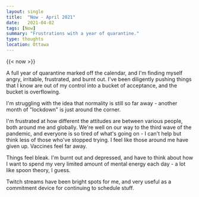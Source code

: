 ```yaml
---
layout: single
title:  "Now - April 2021"
date:   2021-04-02
tags: [Now]
summary: "Frustrations with a year of quarantine."
type: thoughts
location: Ottawa
---
```


{{< now >}}

A full year of quarantine marked off the calendar, and I'm finding myself angry, irritable, frustrated, and burnt out. I've been diligently pushing things that I know are out of my control into a bucket of acceptance, and the bucket is overflowing.

I'm struggling with the idea that normality is still so far away - another month of "lockdown" is just around the corner.

I'm frustrated at how different the attitudes are between various people, both around me and globally. We're well on our way to the third wave of the pandemic, and everyone is so tired of what's going on - I can't help but think less of those who've stopped trying. I feel like those around me have given up. Vaccines feel far away.

Things feel bleak. I'm burnt out and depressed, and have to think about how I want to spend my very limited amount of mental energy each day - a lot like spoon theory, I guess.

Twitch streams have been bright spots for me, and very useful as a commitment device for continuing to schedule stuff.
